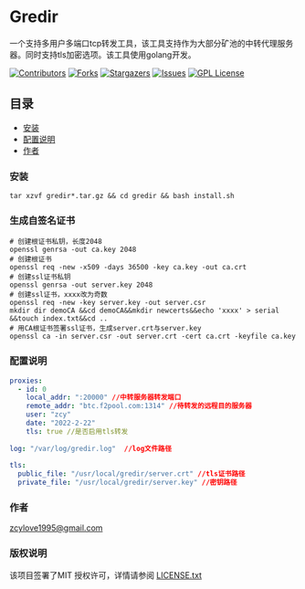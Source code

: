 # Gredir

一个支持多用户多端口tcp转发工具，该工具支持作为大部分矿池的中转代理服务器。同时支持tls加密选项。该工具使用golang开发。

<!-- PROJECT SHIELDS -->

[![Contributors][contributors-shield]][contributors-url]
[![Forks][forks-shield]][forks-url]
[![Stargazers][stars-shield]][stars-url]
[![Issues][issues-shield]][issues-url]
[![GPL License][license-shield]][license-url]

## 目录

- [安装](#部署)
- [配置说明](#配置说明)
- [作者](#作者)

### 安装

```shell
tar xzvf gredir*.tar.gz && cd gredir && bash install.sh
```

### 生成自签名证书

```shell
# 创建根证书私钥，长度2048
openssl genrsa -out ca.key 2048
# 创建根证书
openssl req -new -x509 -days 36500 -key ca.key -out ca.crt
# 创建ssl证书私钥
openssl genrsa -out server.key 2048
# 创建ssl证书，xxxx改为奇数
openssl req -new -key server.key -out server.csr
mkdir dir demoCA &&cd demoCA&&mkdir newcerts&&echo 'xxxx' > serial &&touch index.txt&&cd ..
# 用CA根证书签署ssl证书，生成server.crt与server.key
openssl ca -in server.csr -out server.crt -cert ca.crt -keyfile ca.key
```

### 配置说明

```yaml
proxies:
  - id: 0
    local_addr: ":20000" //中转服务器转发端口
    remote_addr: "btc.f2pool.com:1314" //待转发的远程目的服务器
    user: "zcy" 
    date: "2022-2-22"
    tls: true //是否启用tls转发
    
log: "/var/log/gredir.log"  //log文件路径
  
tls:
  public_file: "/usr/local/gredir/server.crt" //tls证书路径
  private_file: "/usr/local/gredir/server.key" //密钥路径
```

### 作者

zcylove1995@gmail.com

### 版权说明

该项目签署了MIT 授权许可，详情请参阅 [LICENSE.txt](https://github.com/shaojintian/Best_README_template/blob/master/LICENSE.txt)

<!-- links -->
[your-project-path]:wytfy/gredir
[contributors-shield]: https://img.shields.io/github/contributors/wytfy/gredir.svg?style=flat-square
[contributors-url]: https://github.com/wytfy/gredir/graphs/contributors
[forks-shield]: https://img.shields.io/github/forks/wytfy/gredir.svg?style=flat-square
[forks-url]: https://github.com/wytfy/gredir/network/members
[stars-shield]: https://img.shields.io/github/stars/wytfy/gredir.svg?style=flat-square
[stars-url]: https://github.com/wytfy/gredir/stargazers
[issues-shield]: https://img.shields.io/github/issues/wytfy/gredir.svg?style=flat-square
[issues-url]: https://img.shields.io/github/issues/wytfy/gredir.svg
[license-shield]: https://img.shields.io/github/license/wytfy/gredir.svg?style=flat-square
[license-url]: https://github.com/wytfy/gredir/blob/master/LICENSE.txt
